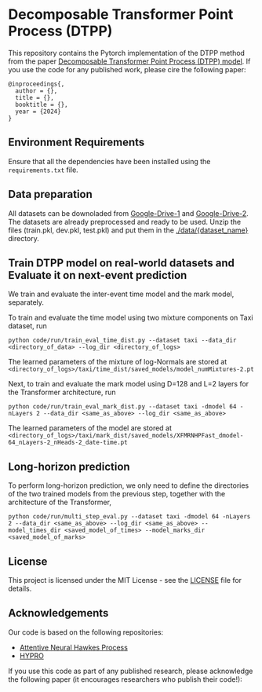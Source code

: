 # Decomposable Transformer Point Process (DTPP)
This repository contains the Pytorch implementation of the DTPP method from the paper [Decomposable Transformer Point Process (DTPP) model](https://arxiv.org). If you use the code for any published work, please cire the following paper:

    @inproceedings{,
      author = {},
      title = {},
      booktitle = {},
      year = {2024}
    }

## Environment Requirements

Ensure that all the dependencies have been installed using the `requirements.txt` file.

## Data preparation
All datasets can be downoladed from [Google-Drive-1](https://drive.google.com/drive/folders/13e5jCkprJGB6jiVtIrU-XaCzSws5PPfB) and [Google-Drive-2](https://drive.google.com/drive/folders/0BwqmV0EcoUc8UklIR1BKV25YR1U?resourcekey=0-OrlU87jyc1m-dVMmY5aC4w). The datasets are already preprocessed and ready to be used. Unzip the files (train.pkl, dev.pkl, test.pkl) and put them in the [./data/{dataset_name}](https://github.com/aresPanos/dtpp/tree/main/data) directory.

## Train DTPP model on real-world datasets and Evaluate it on next-event prediction

We train and evaluate the inter-event time model and the mark model, separately. 

To train and evaluate the time model using two mixture components on Taxi dataset, run

    python code/run/train_eval_time_dist.py --dataset taxi --data_dir <directory_of_data> --log_dir <directory_of_logs>

The learned parameters of the mixture of log-Normals are stored at  `<directory_of_logs>/taxi/time_dist/saved_models/model_numMixtures-2.pt`

Next, to train and evaluate the mark model using D=128 and L=2 layers for the Transformer architecture, run

    python code/run/train_eval_mark_dist.py --dataset taxi -dmodel 64 -nLayers 2 --data_dir <same_as_above> --log_dir <same_as_above>

The learned parameters of the model are stored at  `<directory_of_logs>/taxi/mark_dist/saved_models/XFMRNHPFast_dmodel-64_nLayers-2_nHeads-2_date-time.pt`

## Long-horizon prediction

To perform long-horizon prediction, we only need to define the directories of the two trained models from the previous step, together with the architecture of the Transformer,

    python code/run/multi_step_eval.py --dataset taxi -dmodel 64 -nLayers 2 --data_dir <same_as_above> --log_dir <same_as_above> --model_times_dir <saved_model_of_times> --model_marks_dir <saved_model_of_marks>

## License
This project is licensed under the MIT License - see the [LICENSE](https://github.com/aresPanos/dtpp/blob/main/LICENSE) file for details.

## Acknowledgements
Our code is based on the following repositories:
* [Attentive Neural Hawkes Process](https://github.com/yangalan123/anhp-andtt)
* [HYPRO](https://github.com/ant-research/hypro_tpp/tree/main)

If you use this code as part of any published research, please acknowledge the following paper (it encourages researchers who publish their code!):


